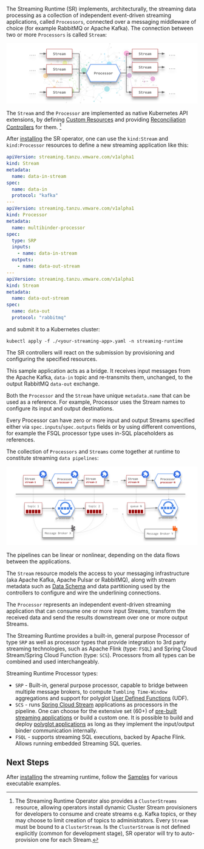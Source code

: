 The Streaming Runtime (SR) implements, architecturally, the streaming data processing as a collection of independent event-driven streaming applications, called `Processors`, connected over a messaging middleware of choice (for example RabbitMQ or Apache Kafka). The connection between two or more `Processors` is called `Stream`: 

![Multi In/Out Processor](./sr-multi-in-out-processor.svg)

The `Stream` and the `Processor` are implemented as native Kubernetes API extensions, by defining [Custom Resources](https://kubernetes.io/docs/concepts/extend-kubernetes/api-extension/custom-resources/) and providing [Reconciliation Controllers](https://kubernetes.io/docs/concepts/extend-kubernetes/api-extension/custom-resources/#custom-controllers) for them. [^1]

After [installing](./install.md) the SR operator, one can use the `kind:Stream` and `kind:Processor` resources to define a new streaming application like this:

```yaml
apiVersion: streaming.tanzu.vmware.com/v1alpha1
kind: Stream
metadata:
  name: data-in-stream
spec:
  name: data-in
  protocol: "kafka"
---
apiVersion: streaming.tanzu.vmware.com/v1alpha1
kind: Processor
metadata:
  name: multibinder-processor
spec:
  type: SRP
  inputs:
    - name: data-in-stream
  outputs:
    - name: data-out-stream
---
apiVersion: streaming.tanzu.vmware.com/v1alpha1
kind: Stream
metadata:
  name: data-out-stream
spec:
  name: data-out
  protocol: "rabbitmq"
```

and submit it to a Kubernetes cluster:

```
kubectl apply -f ./<your-streaming-app>.yaml -n streaming-runtime
```

The SR controllers will react on the submission by provisioning and configuring the specified resources.

This sample application acts as a bridge. It receives input messages from the Apache Kafka, `data-in` topic and re-transmits them, unchanged,  to the output RabbitMQ `data-out` exchange.

Both the `Processor` and the `Stream` have unique `metadata.name` that can be used as a reference. 
For example, Processor uses the Stream names to configure its input and output destinations.

Every Processor can have zero or more input and output Streams specified either via `spec.inputs`/`spec.outputs` fields or by using different conventions, for example the FSQL processor type uses in-SQL placeholders as references.

The collection of `Processors` and `Streams` come together at runtime to constitute streaming `data pipelines`:

![Streaming Runtime Arch Overview Flow](sr-deployment-pipeline.svg)

The pipelines can be linear or nonlinear, depending on the data flows between the applications.

The `Stream` resource models the access to your messaging infrastructure (aka Apache Kafka, Apache Pulsar or RabbitMQ), along with stream metadata such as [Data Schema](./architecture/streams/streaming-data-schema.md) and data partitioning used by the controllers to configure and wire the underlining connections.

The `Processor` represents an independent event-driven streaming application that can consume one or more input Streams, transform the received data and send the results downstream over one or more output Streams. 

The Streaming Runtime provides a built-in, general purpose Processor of type `SRP` as well as processor types that provide integration to 3rd party streaming technologies, such as Apache Flink (type: `FSQL`) and Spring Cloud Stream/Spring Cloud Function (type: `SCS`). 
Processors from all types can be combined and used interchangeably.

Streaming Runtime Processor types:

- `SRP` - Built-in, general purpose processor, capable to bridge between multiple message brokers, to compute `Tumbling Time-Window` aggregations and support for polyglot [User Defined Functions](./architecture/udf/overview.md) (UDF).
- `SCS` - runs [Spring Cloud Stream](https://spring.io/projects/spring-cloud-stream) applications as processors in the pipeline. One can choose for the  extensive set (60+) of [pre-built streaming applications](https://dataflow.spring.io/docs/applications/pre-packaged/#stream-applications) or build a custom one. It is possible to build and deploy [polyglot applications](https://dataflow.spring.io/docs/recipes/polyglot/processor/) as long as they implement the input/output binder communication internally.
- `FSQL` - supports streaming SQL executions, backed by Apache Flink. Allows running embedded Streaming SQL queries.

## Next Steps

After [installing](./install.md) the streaming runtime, follow the [Samples](./samples/overview.md) for various executable examples.

[^1]: The Streaming Runtime Operator also provides a `ClusterStreams` resource, allowing operators install dynamic Cluster Stream provisioners for developers to consume and create streams e.g. Kafka topics, or they may choose to limit creation of topics to administrators. Every `Stream` must be bound to a `ClusterStream`. 
Is the `ClusterStream` is not defined explicitly (common for development stage), SR operator will try to auto-provision one for each Stream. 